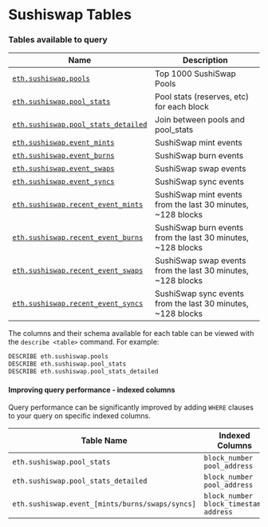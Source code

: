 # Sushiswap Tables

### Tables available to query

| Name                                                                                                               | Description                                                  |
| ------------------------------------------------------------------------------------------------------------------ | ------------------------------------------------------------ |
| [`eth.sushiswap.pools`](../sql-query-tables/sushiswap-tables/eth.sushiswap.pools.md)                               | Top 1000 SushiSwap Pools                                     |
| [`eth.sushiswap.pool_stats`](../sql-query-tables/sushiswap-tables/eth.sushiswap.pool\_stats.md)                    | Pool stats (reserves, etc) for each block                    |
| [`eth.sushiswap.pool_stats_detailed`](../sql-query-tables/sushiswap-tables/eth.sushiswap.pool\_stats\_detailed.md) | Join between pools and pool\_stats                           |
| [`eth.sushiswap.event_mints`](../sql-query-tables/sushiswap-tables/eth.sushiswap.event\_mints.md)                  | SushiSwap mint events                                        |
| [`eth.sushiswap.event_burns`](../sql-query-tables/sushiswap-tables/eth.sushiswap.event\_burns.md)                  | SushiSwap burn events                                        |
| [`eth.sushiswap.event_swaps`](../sql-query-tables/sushiswap-tables/eth.sushiswap.event\_swaps.md)                  | SushiSwap swap events                                        |
| [`eth.sushiswap.event_syncs`](../sql-query-tables/sushiswap-tables/eth.sushiswap.event\_syncs.md)                  | SushiSwap sync events                                        |
| [`eth.sushiswap.recent_event_mints`](../sql-query-tables/sushiswap-tables/eth.sushiswap.event\_mints.md)           | SushiSwap mint events from the last 30 minutes, \~128 blocks |
| [`eth.sushiswap.recent_event_burns`](../sql-query-tables/sushiswap-tables/eth.sushiswap.event\_burns.md)           | SushiSwap burn events from the last 30 minutes, \~128 blocks |
| [`eth.sushiswap.recent_event_swaps`](../sql-query-tables/sushiswap-tables/eth.sushiswap.event\_swaps.md)           | SushiSwap swap events from the last 30 minutes, \~128 blocks |
| [`eth.sushiswap.recent_event_syncs`](../sql-query-tables/sushiswap-tables/eth.sushiswap.event\_syncs.md)           | SushiSwap sync events from the last 30 minutes, \~128 blocks |

The columns and their schema available for each table can be viewed with the `describe <table>` command. For example:

```sql
DESCRIBE eth.sushiswap.pools
DESCRIBE eth.sushiswap.pool_stats
DESCRIBE eth.sushiswap.pool_stats_detailed
```

#### Improving query performance - indexed columns

Query performance can be significantly improved by adding `WHERE` clauses to your query on specific indexed columns.

<table><thead><tr><th width="354.5">Table Name</th><th>Indexed Columns</th></tr></thead><tbody><tr><td><code>eth.sushiswap.pool_stats</code></td><td><code>block_number</code> <code>pool_address</code></td></tr><tr><td><code>eth.sushiswap.pool_stats_detailed</code></td><td><code>block_number</code> <code>pool_address</code></td></tr><tr><td><code>eth.sushiswap.event_[mints/burns/swaps/syncs]</code></td><td><code>block_number</code> <code>block_timestamp</code> <code>address</code></td></tr></tbody></table>
